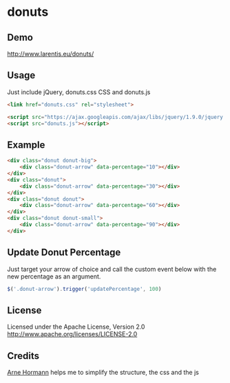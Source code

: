 donuts
======

Demo
----
http://www.larentis.eu/donuts/

Usage
-----
Just include jQuery, donuts.css CSS and donuts.js
``` html
<link href="donuts.css" rel="stylesheet">

<script src="https://ajax.googleapis.com/ajax/libs/jquery/1.9.0/jquery.min.js"></script>
<script src="donuts.js"></script>
```

Example
-------
``` html
<div class="donut donut-big">
    <div class="donut-arrow" data-percentage="10"></div>
</div>
<div class="donut">
    <div class="donut-arrow" data-percentage="30"></div>
</div>
<div class="donut donut">
    <div class="donut-arrow" data-percentage="60"></div>
</div>
<div class="donut donut-small">
    <div class="donut-arrow" data-percentage="90"></div>
</div>
```

Update Donut Percentage
-----------------------
Just target your arrow of choice and call the custom event below with the new percentage as an argument.
``` javascript
$('.donut-arrow').trigger('updatePercentage', 100)
```

License
-------
Licensed under the Apache License, Version 2.0
http://www.apache.org/licenses/LICENSE-2.0

Credits
-------
[Arne Hormann](https://github.com/arnehormann) helps me to simplify the structure, the css and the js
